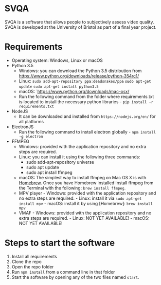 # SVQA

SVQA is a software that allows people to subjectively assess video quality. SVQA is developed at the University of Bristol as part of a final year project.

# Requirements

* Operating system: Windows, Linux or macOS
* Python 3.5
    - Windows: you can download the Python 3.5 distribution from https://www.python.org/downloads/release/python-354rc1/
    - Linux: `sudo add-apt-repository ppa:deadsnakes/ppa` `sudo apt-get update` `sudo apt-get install python3.5`
    - macOS: `https://www.python.org/downloads/mac-osx/
    - Run the following command from the folder where requirements.txt is located to install the necessary python libraries - `pip install -r requirements.txt`
* NodeJS
    - It can be downloaded and installed from `https://nodejs.org/en/` for all platforms
* ElectronJS
    - Run the following command to install electron globally - `npm install -g electron`
* FFMPEG
    - Windows: provided with the application repository and no extra steps are required.
    - Linux: you can install it using the following three commands:
       - sudo add-apt-repository universe
       - sudo apt update
       - sudo apt install ffmpeg
    - macOS: The simplest way to install ffmpeg on Mac OS X is with [Homebrew](http://mxcl.github.com/homebrew/). Once you have Homebrew                installed install ffmpeg from the Terminal with the following: `brew install ffmpeg`.
  * MPV player
        - Windows: provided with the application repository and no extra steps are required.
        - Linux: install it via `sudo apt-get install mpv`
        - macOS: install it by using [Homebrew]: `brew install mpv`
  * VMAF
        - Windows: provided with the application repository and no extra steps are required.
        - Linux: NOT YET AVAILABLE!
        - macOS: NOT YET AVAILABLE!
    
# Steps to start the software

1. Install all requirements
2. Clone the repo
3. Open the repo folder
4. Run `npm install` from a command line in that folder
5. Start the software by opening any of the two files named `start`.
